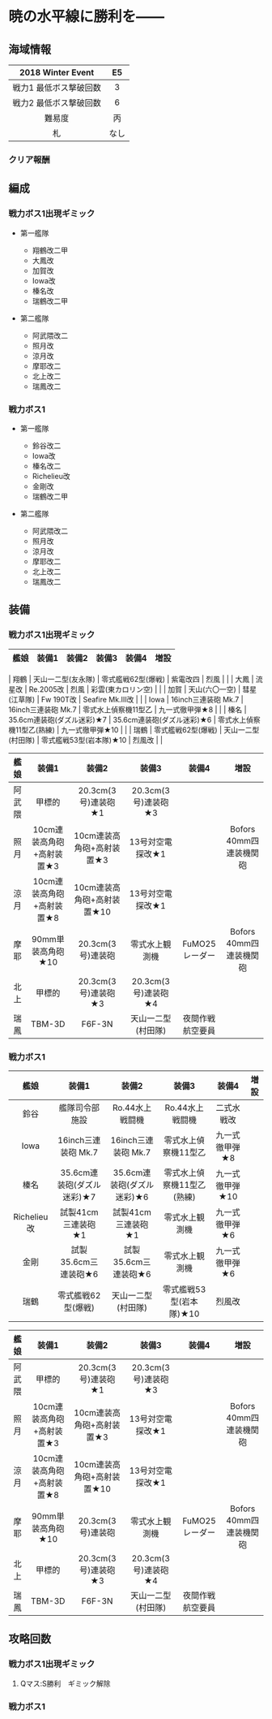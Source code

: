 # 暁の水平線に勝利を――

## 海域情報

| 2018 Winter Event      | E5       |
| :-:                    | :-:      |
| 戦力1 最低ボス撃破回数 | 3        |
| 戦力2 最低ボス撃破回数 | 6        |
| 難易度                 | 丙       |
| 札                     | なし |


### クリア報酬


## 編成

### 戦力ボス1出現ギミック

- 第一艦隊
	- 翔鶴改二甲
	- 大鳳改
	- 加賀改
	- Iowa改
	- 榛名改
	- 瑞鶴改二甲

- 第二艦隊
	- 阿武隈改二
	- 照月改
	- 涼月改
	- 摩耶改二
	- 北上改二
	- 瑞鳳改二

### 戦力ボス1

- 第一艦隊
	- 鈴谷改二
	- Iowa改
	- 榛名改二
	- Richelieu改
	- 金剛改
	- 瑞鶴改二甲

- 第二艦隊
	- 阿武隈改二
	- 照月改
	- 涼月改
	- 摩耶改二
	- 北上改二
	- 瑞鳳改二

## 装備

### 戦力ボス1出現ギミック

| 艦娘 | 装備1                      | 装備2                      | 装備3                      | 装備4              | 増設 |
| :-:  | :---------------------:    | :----------------:       | :---------:                | :-:                | :-:  |

| 翔鶴 | 天山一二型(友永隊)         | 零式艦戦62型(爆戦)         | 紫電改四                   | 烈風               |      |
| 大鳳 | 流星改                     | Re.2005改                  | 烈風                       | 彩雲(東カロリン空) |      |
| 加賀 | 天山(六〇一空)             | 彗星(江草隊)               | Fw 190T改                  | Seafire Mk.III改   |      |
| Iowa | 16inch三連装砲 Mk.7        | 16inch三連装砲 Mk.7        | 零式水上偵察機11型乙       | 九一式徹甲弾★8     |      |
| 榛名 | 35.6cm連装砲(ダズル迷彩)★7 | 35.6cm連装砲(ダズル迷彩)★6 | 零式水上偵察機11型乙(熟練) | 九一式徹甲弾★10    |      |
| 瑞鶴 | 零式艦戦62型(爆戦)         | 天山一二型(村田隊)         | 零式艦戦53型(岩本隊)★10    | 烈風改             |      |

| 艦娘   | 装備1                     | 装備2                      | 装備3               | 装備4            | 増設                    |
| :-:    | :---------------------:   | :----------------:       | :---------:         | :-:              | :-:                     |
| 阿武隈 | 甲標的                    | 20.3cm(3号)連装砲★1        | 20.3cm(3号)連装砲★3 |                  |                         |
| 照月   | 10cm連装高角砲+高射装置★3 | 10cm連装高角砲+高射装置★3  | 13号対空電探改★1    |                  | Bofors 40mm四連装機関砲 |
| 涼月   | 10cm連装高角砲+高射装置★8 | 10cm連装高角砲+高射装置★10 | 13号対空電探改★1    |                  |                         |
| 摩耶   | 90mm単装高角砲★10         | 20.3cm(3号)連装砲          | 零式水上観測機      | FuMO25レーダー   | Bofors 40mm四連装機関砲 |
| 北上   | 甲標的                    | 20.3cm(3号)連装砲★3        | 20.3cm(3号)連装砲★4 |                  |                         |
| 瑞鳳   | TBM-3D                    | F6F-3N                     | 天山一二型(村田隊)  | 夜間作戦航空要員 |                         |


### 戦力ボス1

| 艦娘        | 装備1                      | 装備2                      | 装備3                      | 装備4           | 増設 |
| :-:         | :---------------------:    | :----------------:       | :---------:                | :-:             | :-:  |
| 鈴谷        | 艦隊司令部施設             | Ro.44水上戦闘機            | Ro.44水上戦闘機            | 二式水戦改      |      |
| Iowa        | 16inch三連装砲 Mk.7        | 16inch三連装砲 Mk.7        | 零式水上偵察機11型乙       | 九一式徹甲弾★8  |      |
| 榛名        | 35.6cm連装砲(ダズル迷彩)★7 | 35.6cm連装砲(ダズル迷彩)★6 | 零式水上偵察機11型乙(熟練) | 九一式徹甲弾★10 |      |
| Richelieu改 | 試製41cm三連装砲★1         | 試製41cm三連装砲★1         | 零式水上観測機             | 九一式徹甲弾★6  |      |
| 金剛        | 試製35.6cm三連装砲★6       | 試製35.6cm三連装砲★6       | 零式水上観測機             | 九一式徹甲弾★6  |      |
| 瑞鶴        | 零式艦戦62型(爆戦)         | 天山一二型(村田隊)         | 零式艦戦53型(岩本隊)★10    | 烈風改          |      |

| 艦娘   | 装備1                     | 装備2                      | 装備3               | 装備4            | 増設                    |
| :-:    | :---------------------:   | :----------------:       | :---------:         | :-:              | :-:                     |
| 阿武隈 | 甲標的                    | 20.3cm(3号)連装砲★1        | 20.3cm(3号)連装砲★3 |                  |                         |
| 照月   | 10cm連装高角砲+高射装置★3 | 10cm連装高角砲+高射装置★3  | 13号対空電探改★1    |                  | Bofors 40mm四連装機関砲 |
| 涼月   | 10cm連装高角砲+高射装置★8 | 10cm連装高角砲+高射装置★10 | 13号対空電探改★1    |                  |                         |
| 摩耶   | 90mm単装高角砲★10         | 20.3cm(3号)連装砲          | 零式水上観測機      | FuMO25レーダー   | Bofors 40mm四連装機関砲 |
| 北上   | 甲標的                    | 20.3cm(3号)連装砲★3        | 20.3cm(3号)連装砲★4 |                  |                         |
| 瑞鳳   | TBM-3D                    | F6F-3N                     | 天山一二型(村田隊)  | 夜間作戦航空要員 |                         |

## 攻略回数

### 戦力ボス1出現ギミック

1. Qマス:S勝利　ギミック解除

### 戦力ボス1

